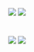 <div align="center" width="100%">
    <a href="https://hits.seeyoufarm.com"><img src="https://hits.seeyoufarm.com/api/count/incr/badge.svg?url=https%3A%2F%2Fgithub.com%2Fchoewy&count_bg=%235FF3C1&title_bg=%23555555&title=hits&edge_flat=false"/></a>
    <a href="https://choewy.tistory.com"><img src="https://img.shields.io/badge/blog-tistory-yellow"></a>
    <h1></h1>
    <div display="flex">
    <a><img src="https://github-readme-stats.vercel.app/api?username=choewy"></a>
    <a><img src="https://github-readme-stats.vercel.app/api/top-langs/?username=choewy&layout=compact"></a>
    </div>
</div>

